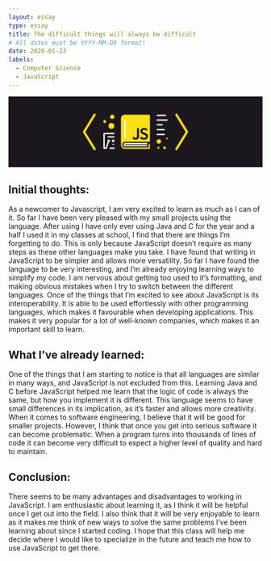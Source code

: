 ```yaml
---
layout: essay
type: essay
title: The difficult things will always be difficult
# All dates must be YYYY-MM-DD format!
date: 2020-01-23
labels:
  - Computer Science
  - JavaScript
---
```


<img class="ui tiny right spaced image" src="../images/javascriptt.jpg">

## Initial thoughts:

As a newcomer to Javascript, I am very excited to learn as much as I can of it. So far I have been very pleased with my small projects using the language. After using I have only ever using Java and C for the year and a half I used it in my classes at school, I find that there are things I’m forgetting to do. This is only because JavaScript doesn’t require as many steps as these other languages make you take. I have found that writing in JavaScript to be simpler and allows more versatility. So far I have found the language to be very interesting, and I’m already enjoying learning ways to simplify my code. I am nervous about getting too used to it’s formatting, and making obvious mistakes when I try to switch between the different languages. Once of the things that I’m excited to see about JavaScript is its interoperability. It is able to be used effortlessly with other programming languages, which makes it favourable when developing applications. This makes it very popular for a lot of well-known companies, which makes it an important skill to learn.  

## What I've already learned:

One of the things that I am starting to notice is that all languages are similar in many ways, and JavaScript is not excluded from this. Learning Java and C before JavaScript helped me learn that the logic of code is always the same, but how you implement it is different. This language seems to have small differences in its implication, as it’s faster and allows more creativity. When it comes to software engineering, I believe that it will be good for smaller projects. However, I think that once you get into serious software it can become problematic. When a program turns into thousands of lines of code it can become very difficult to expect a higher level of quality and hard to maintain. 

## Conclusion:

There seems to be many advantages and disadvantages to working in JavaScript. I am enthusiastic about learning it, as I think it will be helpful once I get out into the field. I also think that it will be very enjoyable to learn as it makes me think of new ways to solve the same problems I’ve been learning about since I started coding. I hope that this class will help me decide where I would like to specialize in the future and teach me how to use JavaScript to get there. 
